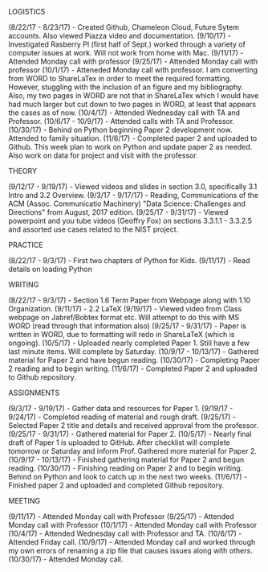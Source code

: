 LOGISTICS

  (8/22/17 - 8/23/17) - Created Github, Chameleon Cloud, Future Sytem accounts.  Also viewed Piazza video and documentation.
  (9/10/17) - Investigated Rasberry PI
  (first half of Sept.) worked through a variety of computer issues at work.  Will not work from home with Mac.
  (9/11/17) - Attended Monday call with professor
  (9/25/17) - Attended Monday call with professor
  (10/1/17) - Atteneded Monday call with professor.  I am converting from WORD to ShareLaTex in order to meet the required formatting.    However, stuggling with the inclusion of an figure and my bibliography.  Also, my two pages in WORD are not that in ShareLaTex which I would have had much larger but cut down to two pages in WORD, at least that appears the cases as of now.
  (10/4/17) - Attended Wednesday call with TA and Professor. 
  (10/6/17 - 10/9/17) - Attended calls with TA and Professor.
  (10/30/17) - Behind on Python beginning Paper 2 development now.  Attended to family situation.
  (11/6/17) - Completed paper 2 and uploaded to Github.  This week plan to work on Python and update paper 2 as needed.  Also work on data for project and visit with the professor. 
  
  THEORY
  
   (9/12/17 - 9/19/17) - Viewed videos and slides in section 3.0, specifically 3.1 Intro and 3.2 Overview.
   (9/3/17 - 9/17/17) - Reading, Communications of the ACM (Assoc. Communicatio Machinery) "Data Science: Challenges and Directions" from August, 2017 edition.
   (9/25/17 - 9/31/17) - Viewed powerpoint and you tube videos (Geoffry Fox) on sections 3.3.1.1 - 3.3.2.5 and assorted use cases related to the NIST project. 
   
   PRACTICE
   
   (8/22/17 - 9/3/17) - First two chapters of Python for Kids.
   (9/11/17) - Read details on loading Python
   
   WRITING
   
   (8/22/17 - 9/3/17) - Section 1.6 Term Paper from Webpage along with 1.10 Organization.
   (9/11/17) - 2.2 LaTeX
   (9/19/17) - Viewed video from Class webpage on Jabref/Bobtex format etc.  Will attempt to do this with MS WORD (read through that    information also)
   (9/25/17 - 9/31/17) - Paper is written in WORD, due to formatting will redo in ShareLaTeX (which is ongoing).
   (10/5/17) - Uploaded nearly completed Paper 1.  Still have a few last minute items.  Will complete by Saturday.
   (10/9/17 - 10/13/17) - Gathered material for Paper 2 and have begun reading.
   (10/30/17) - Completing Paper 2 reading and to begin writing. 
   (11/6/17) - Completed Paper 2 and uploaded to Github repository.
   
   ASSIGNMENTS
   
   (9/3/17 - 9/19/17) - Gather data and resources for Paper 1.
   (9/19/17 - 9/24/17) - Completed reading of material and rough draft.
   (9/25/17) - Selected Paper 2 title and details and received approval from the professor. 
   (9/25/17 - 9/31/17) - Gathered material for Paper 2.
   (10/5/17) - Nearly final draft of Paper 1 is uploaded to GitHub.  After checklist will complete tomorrow or Saturday and inform Prof.  Gathered more material for Paper 2. 
   (10/9/17 - 10/13/17) - Finished gathering material for Paper 2 and begun reading.
   (10/30/17) - Finishing reading on Paper 2 and to begin writing.  Behind on Python and look to catch up in the next two weeks.
   (11/6/17) - Finished paper 2 and uploaded and completed Github repository.
   
   
   MEETING
   
   (9/11/17) - Attended Monday call with Professor
   (9/25/17) - Attended Monday call with Professor
   (10/1/17) - Attended Monday call with Professor
   (10/4/17) - Attended Wednesday call with Professor and TA. 
   (10/6/17) - Attended Friday call.
   (10/9/17) - Attended Monday call and worked through my own errors of renaming a zip file that causes issues along with others.
   (10/30/17) - Attended Monday call.
   
